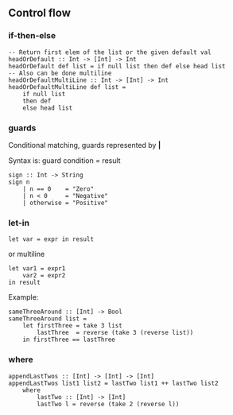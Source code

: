 ## Control flow

### if-then-else
```
-- Return first elem of the list or the given default val
headOrDefault :: Int -> [Int] -> Int
headOrDefault def list = if null list then def else head list
-- Also can be done multiline
headOrDefaultMultiLine :: Int -> [Int] -> Int
headOrDefaultMultiLine def list =
    if null list
    then def
    else head list
```

### guards
Conditional matching, guards represented by **|**

Syntax is: guard condition = result

```
sign :: Int -> String
sign n
    | n == 0    = "Zero"
    | n < 0     = "Negative"
    | otherwise = "Positive"
```

### let-in
```
let var = expr in result
```
or multiline
```
let var1 = expr1
    var2 = expr2
in result
```
Example:
```
sameThreeAround :: [Int] -> Bool
sameThreeAround list =
    let firstThree = take 3 list
        lastThree  = reverse (take 3 (reverse list))
    in firstThree == lastThree
```

### where
```
appendLastTwos :: [Int] -> [Int] -> [Int]
appendLastTwos list1 list2 = lastTwo list1 ++ lastTwo list2
    where
        lastTwo :: [Int] -> [Int]
        lastTwo l = reverse (take 2 (reverse l))
```